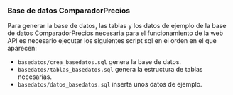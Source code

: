 ### Base de datos ComparadorPrecios

Para generar la base de datos, las tablas y los datos de ejemplo de la base de datos ComparadorPrecios necesaria para el funcionamiento de la web API es necesario ejecutar los siguientes script sql en el orden en el que aparecen:

-  `basedatos/crea_basedatos.sql` genera la base de datos.
-  `basedatos/tablas_basedatos.sql` genera la estructura de tablas necesarias.
-  `basedatos/datos_basedatos.sql` inserta unos datos de ejemplo.
